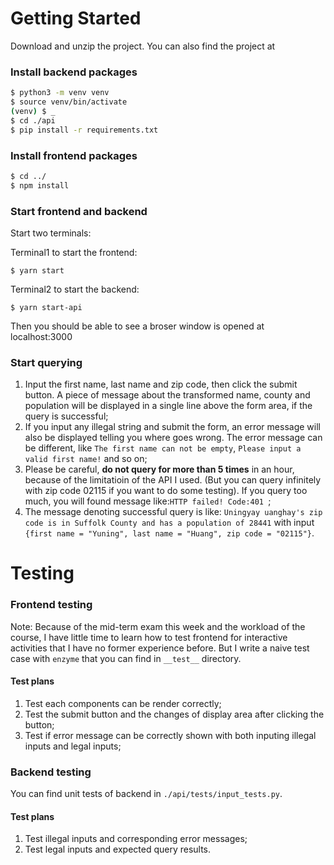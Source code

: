 # Getting Started

Download and unzip the project. You can also find the project at 

[Github]: https://github.com/Yannik-H/React_Flask_demo.git

### Install backend packages

```bash
$ python3 -m venv venv
$ source venv/bin/activate
(venv) $ _
$ cd ./api
$ pip install -r requirements.txt
```

### Install frontend packages

```bash
$ cd ../
$ npm install
```

### Start frontend and backend

Start two terminals:

Terminal1 to start the frontend:

```
$ yarn start
```

Terminal2 to start the backend:

```
$ yarn start-api
```

Then you should be able to see a broser window is opened at localhost:3000

### Start querying

1. Input the first name, last name and zip code, then click the submit button. A piece of message about the transformed name, county and population will be displayed in a single line above the form area, if the query is successful;
2. If you input any illegal string and submit the form, an error message will also be displayed telling you where goes wrong. The error message can be different, like `The first name can not be empty`, `Please input a valid first name!` and so on;
3. Please be careful, **do not query for more than 5 times** in an hour, because of the limitatioin of the API I used. (But you can query infinitely with zip code 02115 if you want to do some testing). If you query too much, you will found message like:`HTTP failed! Code:401 `;
4. The message denoting successful query is like: `Uningyay uanghay's zip code is in Suffolk County and has a population of 28441` with input `{first name = "Yuning", last name = "Huang", zip code = "02115"}`.

# Testing

### Frontend testing 

Note: Because of the mid-term exam this week and the workload of the course, I have little time to learn how to test frontend for interactive activities that I have no former experience before. But I write a naive test case with `enzyme` that you can find in `__test__` directory.

#### Test plans

1. Test each components can be render correctly;
2. Test the submit button and the changes of display area after clicking the button;
3. Test if error message can be correctly shown with both inputing illegal inputs and legal inputs;

### Backend testing

You can find unit tests of backend in `./api/tests/input_tests.py`.

#### Test plans

1. Test illegal inputs and corresponding error messages;
2. Test legal inputs and expected query results.
